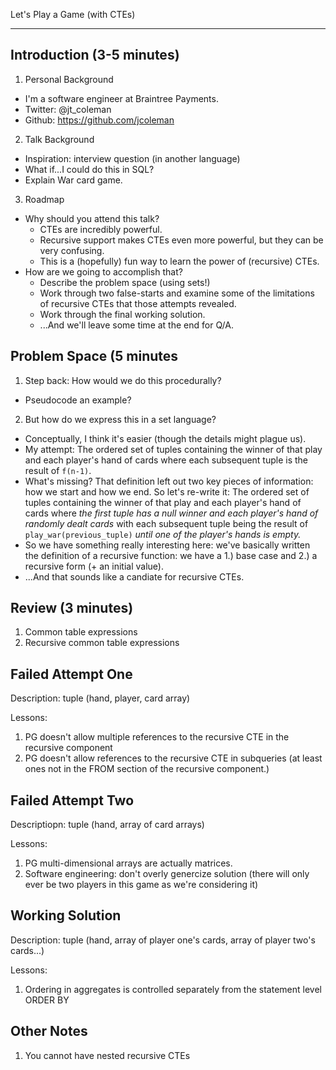 Let's Play a Game (with CTEs)
_____

Introduction (3-5 minutes)
----

1. Personal Background
  - I'm a software engineer at Braintree Payments.
  - Twitter: @jt_coleman
  - Github: https://github.com/jcoleman
2. Talk Background
  - Inspiration: interview question (in another language)
  - What if...I could do this in SQL? 
  - Explain War card game.
3. Roadmap
  - Why should you attend this talk?
    - CTEs are incredibly powerful.
    - Recursive support makes CTEs even more powerful, but they can be very confusing.
    - This is a (hopefully) fun way to learn the power of (recursive) CTEs.
  - How are we going to accomplish that?
    - Describe the problem space (using sets!)
    - Work through two false-starts and examine some of the limitations of recursive CTEs that those attempts revealed.
    - Work through the final working solution.
    - ...And we'll leave some time at the end for Q/A.

Problem Space (5 minutes
----

1. Step back: How would we do this procedurally?
  - Pseudocode an example?
2. But how do we express this in a set language?
  - Conceptually, I think it's easier (though the details might plague us).
  - My attempt:
    The ordered set of tuples containing the winner of that play and each player's hand of cards where each subsequent tuple is the result of `f(n-1)`.
  - What's missing?
    That definition left out two key pieces of information: how we start and how we end. So let's re-write it:
    The ordered set of tuples containing the winner of that play and each player's hand of cards where
    _the first tuple has a null winner and each player's hand of randomly dealt cards_
    with each subsequent tuple being the result of `play_war(previous_tuple)`
    _until one of the player's hands is empty._
  - So we have something really interesting here: we've basically written the definition of a recursive function: we have a 1.) base case and 2.) a recursive form (+ an initial value).
  - ...And that sounds like a candiate for recursive CTEs.


Review (3 minutes)
----

1. Common table expressions
2. Recursive common table expressions


Failed Attempt One
----

Description: tuple (hand, player, card array)

Lessons:
1. PG doesn't allow multiple references to the recursive CTE in the recursive component
2. PG doesn't allow references to the recursive CTE in subqueries (at least ones not in the FROM section of the recursive component.)


Failed Attempt Two
----

Descriptiopn: tuple (hand, array of card arrays)

Lessons:
1. PG multi-dimensional arrays are actually matrices.
2. Software engineering: don't overly genercize solution (there will only ever be two players in this game as we're considering it)


Working Solution
----

Description: tuple (hand, array of player one's cards, array of player two's cards...)

Lessons:
1. Ordering in aggregates is controlled separately from the statement level ORDER BY


Other Notes
----

1. You cannot have nested recursive CTEs

